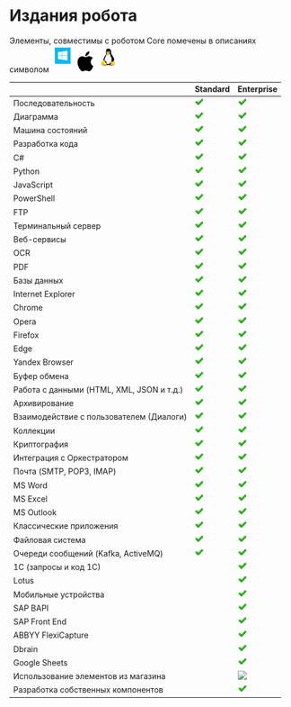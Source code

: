 # Издания робота

Элементы, совместимы с роботом Core помечены в описаниях символом <img src="../../.gitbook/assets/image (100) (1) (10) (63).png" alt="" data-size="line">

|                                           | Standard                                                                        | Enterprise                                                                                                                                                                                                         |
| ----------------------------------------- | ------------------------------------------------------------------------------- | ------------------------------------------------------------------------------------------------------------------------------------------------------------------------------------------------------------------ |
| Последовательность                        | <img src="../../.gitbook/assets/4 (1) (1) (2) (3).png" alt="" data-size="line"> | <img src="../../.gitbook/assets/4 (1) (1) (2) (3).png" alt="" data-size="line">                                                                                                                                    |
| Диаграмма                                 | <img src="../../.gitbook/assets/4 (1) (1) (2) (3).png" alt="" data-size="line"> | <img src="../../.gitbook/assets/4 (1) (1) (2) (3).png" alt="" data-size="line">                                                                                                                                    |
| Машина состояний                          | <img src="../../.gitbook/assets/4 (1) (1) (2) (3).png" alt="" data-size="line"> | <img src="../../.gitbook/assets/4 (1) (1) (2) (3).png" alt="" data-size="line">                                                                                                                                    |
| Разработка кода                           | <img src="../../.gitbook/assets/4 (1) (1) (2) (3).png" alt="" data-size="line"> | <img src="../../.gitbook/assets/4 (1) (1) (2) (3).png" alt="" data-size="line">                                                                                                                                    |
| C#                                        | <img src="../../.gitbook/assets/4 (1) (1) (2) (3).png" alt="" data-size="line"> | <img src="../../.gitbook/assets/4 (1) (1) (2) (3).png" alt="" data-size="line">                                                                                                                                    |
| Python                                    | <img src="../../.gitbook/assets/4 (1) (1) (2) (3).png" alt="" data-size="line"> | <img src="../../.gitbook/assets/4 (1) (1) (2) (3).png" alt="" data-size="line">                                                                                                                                    |
| JavaScript                                | <img src="../../.gitbook/assets/4 (1) (1) (2) (3).png" alt="" data-size="line"> | <img src="../../.gitbook/assets/4 (1) (1) (2) (3).png" alt="" data-size="line">                                                                                                                                    |
| PowerShell                                | <img src="../../.gitbook/assets/4 (1) (1) (2) (3).png" alt="" data-size="line"> | <img src="../../.gitbook/assets/4 (1) (1) (2) (3).png" alt="" data-size="line">                                                                                                                                    |
| FTP                                       | <img src="../../.gitbook/assets/4 (1) (1) (2) (3).png" alt="" data-size="line"> | <img src="../../.gitbook/assets/4 (1) (1) (2) (3).png" alt="" data-size="line">                                                                                                                                    |
| Терминальный сервер                       | <img src="../../.gitbook/assets/4 (1) (1) (2) (3).png" alt="" data-size="line"> | <img src="../../.gitbook/assets/4 (1) (1) (2) (3).png" alt="" data-size="line">                                                                                                                                    |
| Веб-сервисы                               | <img src="../../.gitbook/assets/4 (1) (1) (2) (3).png" alt="" data-size="line"> | <img src="../../.gitbook/assets/4 (1) (1) (2) (3).png" alt="" data-size="line">                                                                                                                                    |
| OCR                                       | <img src="../../.gitbook/assets/4 (1) (1) (2) (3).png" alt="" data-size="line"> | <img src="../../.gitbook/assets/4 (1) (1) (2) (3).png" alt="" data-size="line">                                                                                                                                    |
| PDF                                       | <img src="../../.gitbook/assets/4 (1) (1) (2) (3).png" alt="" data-size="line"> | <img src="../../.gitbook/assets/4 (1) (1) (2) (3).png" alt="" data-size="line">                                                                                                                                    |
| Базы данных                               | <img src="../../.gitbook/assets/4 (1) (1) (2) (3).png" alt="" data-size="line"> | <img src="../../.gitbook/assets/4 (1) (1) (2) (3).png" alt="" data-size="line">                                                                                                                                    |
| Internet Explorer                         | <img src="../../.gitbook/assets/4 (1) (1) (2) (3).png" alt="" data-size="line"> | <img src="../../.gitbook/assets/4 (1) (1) (2) (3).png" alt="" data-size="line">                                                                                                                                    |
| Chrome                                    | <img src="../../.gitbook/assets/4 (1) (1) (2) (3).png" alt="" data-size="line"> | <img src="../../.gitbook/assets/4 (1) (1) (2) (3).png" alt="" data-size="line">                                                                                                                                    |
| Opera                                     | <img src="../../.gitbook/assets/4 (1) (1) (2) (3).png" alt="" data-size="line"> | <img src="../../.gitbook/assets/4 (1) (1) (2) (3).png" alt="" data-size="line">                                                                                                                                    |
| Firefox                                   | <img src="../../.gitbook/assets/4 (1) (1) (2) (3).png" alt="" data-size="line"> | <img src="../../.gitbook/assets/4 (1) (1) (2) (3).png" alt="" data-size="line">                                                                                                                                    |
| Edge                                      | <img src="../../.gitbook/assets/4 (1) (1) (2) (3).png" alt="" data-size="line"> | <img src="../../.gitbook/assets/4 (1) (1) (2) (3).png" alt="" data-size="line">                                                                                                                                    |
| Yandex Browser                            | <img src="../../.gitbook/assets/4 (1) (1) (2) (3).png" alt="" data-size="line"> | <img src="../../.gitbook/assets/4 (1) (1) (2) (3).png" alt="" data-size="line">                                                                                                                                    |
| Буфер обмена                              | <img src="../../.gitbook/assets/4 (1) (1) (2) (3).png" alt="" data-size="line"> | <img src="../../.gitbook/assets/4 (1) (1) (2) (3).png" alt="" data-size="line">                                                                                                                                    |
| Работа с данными (HTML, XML, JSON и т.д.) | <img src="../../.gitbook/assets/4 (1) (1) (2) (3).png" alt="" data-size="line"> | <img src="../../.gitbook/assets/4 (1) (1) (2) (3).png" alt="" data-size="line">                                                                                                                                    |
| Архивирование                             | <img src="../../.gitbook/assets/4 (1) (1) (2) (3).png" alt="" data-size="line"> | <img src="../../.gitbook/assets/4 (1) (1) (2) (3).png" alt="" data-size="line">                                                                                                                                    |
| Взаимодействие с пользователем (Диалоги)  | <img src="../../.gitbook/assets/4 (1) (1) (2) (3).png" alt="" data-size="line"> | <img src="../../.gitbook/assets/4 (1) (1) (2) (3).png" alt="" data-size="line">                                                                                                                                    |
| Коллекции                                 | <img src="../../.gitbook/assets/4 (1) (1) (2) (3).png" alt="" data-size="line"> | <img src="../../.gitbook/assets/4 (1) (1) (2) (3).png" alt="" data-size="line">                                                                                                                                    |
| Криптография                              | <img src="../../.gitbook/assets/4 (1) (1) (2) (3).png" alt="" data-size="line"> | <img src="../../.gitbook/assets/4 (1) (1) (2) (3).png" alt="" data-size="line">                                                                                                                                    |
| Интеграция с Оркестратором                | <img src="../../.gitbook/assets/4 (1) (1) (2) (3).png" alt="" data-size="line"> | <img src="../../.gitbook/assets/4 (1) (1) (2) (3).png" alt="" data-size="line">                                                                                                                                    |
| Почта (SMTP, POP3, IMAP)                  | <img src="../../.gitbook/assets/4 (1) (1) (2) (3).png" alt="" data-size="line"> | <img src="../../.gitbook/assets/4 (1) (1) (2) (3).png" alt="" data-size="line">                                                                                                                                    |
| MS Word                                   | <img src="../../.gitbook/assets/4 (1) (1) (2) (3).png" alt="" data-size="line"> | <img src="../../.gitbook/assets/4 (1) (1) (2) (3).png" alt="" data-size="line">                                                                                                                                    |
| MS Excel                                  | <img src="../../.gitbook/assets/4 (1) (1) (2) (3).png" alt="" data-size="line"> | <img src="../../.gitbook/assets/4 (1) (1) (2) (3).png" alt="" data-size="line">                                                                                                                                    |
| MS Outlook                                | <img src="../../.gitbook/assets/4 (1) (1) (2) (3).png" alt="" data-size="line"> | <img src="../../.gitbook/assets/4 (1) (1) (2) (3).png" alt="" data-size="line">                                                                                                                                    |
| Классические приложения                   | <img src="../../.gitbook/assets/4 (1) (1) (2) (3).png" alt="" data-size="line"> | <img src="../../.gitbook/assets/4 (1) (1) (2) (3).png" alt="" data-size="line">                                                                                                                                    |
| Файловая система                          | <img src="../../.gitbook/assets/4 (1) (1) (2) (3).png" alt="" data-size="line"> | <img src="../../.gitbook/assets/4 (1) (1) (2) (3).png" alt="" data-size="line">                                                                                                                                    |
| Очереди сообщений (Kafka, ActiveMQ)       | <img src="../../.gitbook/assets/4 (1) (1) (2) (3).png" alt="" data-size="line"> | <img src="../../.gitbook/assets/4 (1) (1) (2) (3).png" alt="" data-size="line">                                                                                                                                    |
| 1С (запросы и код 1С)                     |                                                                                 | <img src="../../.gitbook/assets/4 (1) (1) (2) (3).png" alt="" data-size="line">                                                                                                                                    |
| Lotus                                     |                                                                                 | <img src="../../.gitbook/assets/4 (1) (1) (2) (3).png" alt="" data-size="line">                                                                                                                                    |
| Мобильные устройства                      |                                                                                 | <img src="../../.gitbook/assets/4 (1) (1) (2) (3).png" alt="" data-size="line">                                                                                                                                    |
| SAP BAPI                                  |                                                                                 | <img src="../../.gitbook/assets/4 (1) (1) (2) (3).png" alt="" data-size="line">                                                                                                                                    |
| SAP Front End                             |                                                                                 | <img src="../../.gitbook/assets/4 (1) (1) (2) (3).png" alt="" data-size="line">                                                                                                                                    |
| ABBYY FlexiCapture                        |                                                                                 | <img src="../../.gitbook/assets/4 (1) (1) (2) (3).png" alt="" data-size="line">                                                                                                                                    |
| Dbrain                                    |                                                                                 | <img src="../../.gitbook/assets/4 (1) (1) (2) (3).png" alt="" data-size="line">                                                                                                                                    |
| Google Sheets                             |                                                                                 | <img src="../../.gitbook/assets/4 (1) (1) (2) (3).png" alt="" data-size="line">                                                                                                                                    |
| Использование элементов из магазина       |                                                                                 | ​​![](https://files.gitbook.com/v0/b/gitbook-28427.appspot.com/o/assets%2F-M-L9CGkriEo1\_2PfJzA%2F-MNeVKQXwyWfwPzFdFLZ%2F-MNeVSR-Ihx1jZx\_lW4R%2Fcheck2.png?alt=media\&token=1ebcbb92-abf8-42f5-89e2-ba43238b6484) |
| Разработка собственных компонентов        |                                                                                 | <img src="../../.gitbook/assets/4 (1) (1) (2) (3).png" alt="" data-size="line">                                                                                                                                    |

